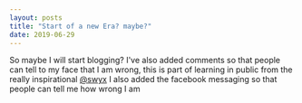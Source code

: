 ```yaml
---
layout: posts
title: "Start of a new Era? maybe?"
date: 2019-06-29
---
```


So maybe I will start blogging? I've also added comments so that people can tell to my face that I am wrong, this is part of learning in public from the really inspirational [@swyx](https://twitter.com/swyx/status/1009174159690264579) I also added the facebook messaging so that people can tell me how wrong I am